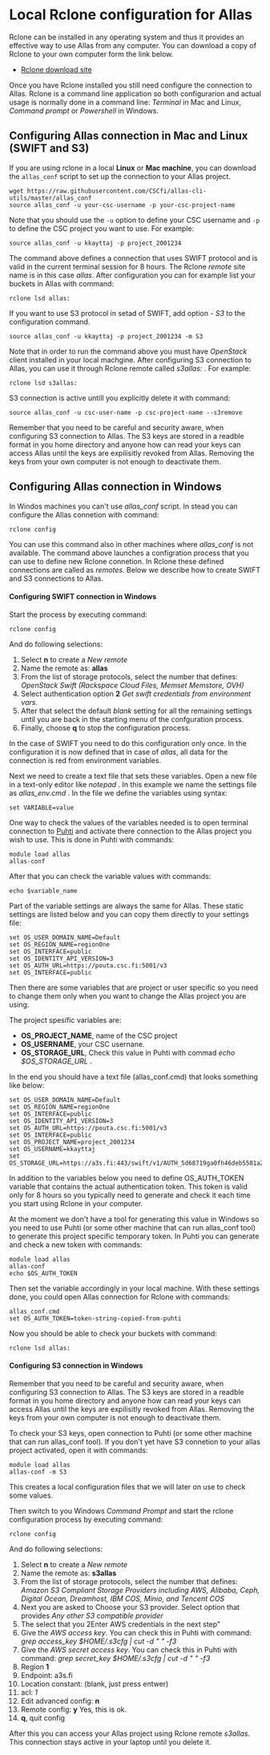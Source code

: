 # Local Rclone configuration for Allas

Rclone can be installed in any operating system and thus it provides an effective way 
to use Allas from any computer. You can download a copy of Rclone to your own computer 
form the link below.

   * [Rclone download site](https://rclone.org/downloads/)

Once you have Rclone installed you still need configure the connection to Allas. Rclone is a 
command line application so both configurarion and actual usage is normally done in a command 
line: _Terminal_ in Mac and Linux, _Command prompt_ or _Powershell_ in Windows.

## Configuring Allas connection in Mac and Linux (SWIFT and S3)

If you are using rclone in a local **Linux** or **Mac machine**, you can download 
the `allas_conf` script to set up the connection to your Allas project.

```text
wget https://raw.githubusercontent.com/CSCfi/allas-cli-utils/master/allas_conf
source allas_conf -u your-csc-username -p your-csc-project-name
```
Note that you should use the `-u` option to define your CSC username and `-p` to 
define the CSC project you want to use. For example:

```text
source allas_conf -u kkayttaj -p project_2001234
```
The command above defines a connection that uses SWIFT protocol and is valid in the current
terminal session for 8 hours. The Rclone _remote_ site name is in this case _allas_. After 
configuration you can for example list your buckets in Allas with command:
```text
rclone lsd allas:
```
If you want to use S3 protocol in setad of SWIFT, add option _- S3_ to the configuration command. 
```text
source allas_conf -u kkayttaj -p project_2001234 -m S3
```
Note that in order to run the command above you must have _OpenStack_ client installed in your local machgine. After configuring S3 connection to Allas, you can use it through Rclone remote called _s3allas:_ . For example:

```text
rclone lsd s3allas:
```
S3 connection is active untill you explicitly delete it with command:

```text
source allas_conf -u csc-user-name -p csc-project-name --s3remove
```

Remember that you need to be careful and security aware, when configuring S3 connection to Allas. The S3 keys are stored in a readble format in you home directory and anyone how can read your keys can access Allas until the keys are expilisitly revoked from Allas. Removing the keys from your own computer is not enough to deactivate them.

## Configuring Allas connection in Windows 

In Windos machines you can't use _allas_conf_ script. In stead you can configure the Allas connetion with command:

```text
rclone config
```
You can use this command also in other machines where _allas_conf_ is not available.
The command above launches a configration process that you can use to define new Rclone 
connetion. In Rclone these defined connections are called as _remotes_. 
Below we describe how to create SWIFT and S3 connections to Allas.

#### Configuring SWIFT connection in Windows

Start the process by executing command:

```text
rclone config
```
And do following selections:

   1. Select **n** to create a _New remote_
   2. Name the remote as: **allas**
   3. From the list of storage protocols, select the number that defines:
_OpenStack Swift (Rackspace Cloud Files, Memset Memstore, OVH)_
   4. Select authentication option **2** _Get swift credentials from environment vars._
   5. After that select the default _blank_ setting for all the remaining settings until you are back in the starting menu of the confguration process. 
   6. Finally, choose **q** to stop the configuration process.
 
In the case of SWIFT you need to do this configuration only once. In the configuration 
it is now defined that in case of _allas_, all data for the connection is red from environment variables.

Next we need to create a text file that sets these variables. Open a new file in a text-only 
editor like _notepad_ . In this example we name the settings file as _allas_env.cmd_ . 
In the file we define the variables using syntax:

```text
set VARIABLE=value
```
One way to check the values of the variables needed is to open terminal connection to 
[Puhti](puhti.csc.fi) and activate there connection to the Allas project you 
wish to use. This is done in Puhti with commands:

```text
module load allas
allas-conf
```
After that you can check the variable values with commands:

```text
echo $variable_name
```
Part of the variable settings are always the same for Allas.
These static settings are listed below and you can copy them directly to
your settings file:

```text
set OS_USER_DOMAIN_NAME=Default
set OS_REGION_NAME=regionOne
set OS_INTERFACE=public
set OS_IDENTITY_API_VERSION=3
set OS_AUTH_URL=https://pouta.csc.fi:5001/v3
set OS_INTERFACE=public
```
Then there are some variables that are project or user specific so you need 
to change them only when you want to change the Allas project you are using.

The project spesific variables are:

   * **OS_PROJECT_NAME**, name of the CSC project 
   * **OS_USERNAME**, your CSC usernane.
   * **OS_STORAGE_URL**, Check this value in Puhti with commad  _echo $OS_STORAGE_URL_ .

In the end you should have a text file (allas_conf.cmd) that looks something like below:
```text
set OS_USER_DOMAIN_NAME=Default
set OS_REGION_NAME=regionOne
set OS_INTERFACE=public
set OS_IDENTITY_API_VERSION=3
set OS_AUTH_URL=https://pouta.csc.fi:5001/v3
set OS_INTERFACE=public
set OS_PROJECT_NAME=project_2001234
set OS_USERNAME=kkayttaj
set OS_STORAGE_URL=https://a3s.fi:443/swift/v1/AUTH_5d68719ga0fh46deb5581a2625ee1a9d
```
In addition to the variables below you need to define OS_AUTH_TOKEN variable that contains
the actual authentication token. This token is valid only for 8 hours so you typically need 
to generate and check it each time you start using Rclone in your computer.

At the moment we don't have a tool for generating this value in Windows so you need to 
use Puhti (or some other machine that can run allas_conf tool) to generate this project 
specific temporary token.  In Puhti you can generate and check a new token with commands:
```text
module load allas
allas-conf
echo $OS_AUTH_TOKEN
```
Then set the variable accordingly in your local machine. 
With these settings done, you could open Allas connection for Rclone with commands:

```text
allas_conf.cmd
set OS_AUTH_TOKEN=token-string-copied-from-puhti
```
Now you should be able to check your buckets with command:
```text
rclone lsd allas:
```

#### Configuring S3 connection in Windows

Remember that you need to be careful and security aware, when configuring S3 connection to Allas. The S3 keys are stored in a readble format in you home directory and anyone how can read your keys can access Allas until the keys are expilisitly revoked from Allas. Removing the keys from your own computer is not enough to deactivate them.

To check your S3 keys, open connection to Puhti (or some other machine that can run allas_conf tool). If you don't yet have S3 connetion to your allas project activated, open it with commands:

```
module load allas
allas-conf -m S3
```
This creates a local configuration files that we will later on use to check some values.

Then switch to you Windows _Command Prompt_ and start the rclone configuration process by executing command:

```text
rclone config
```
And do following selections:
   1. Select **n** to create a _New remote_
   2. Name the remote as: **s3allas**
   3. From the list of storage protocols, select the number that defines: _Amazon S3 Compliant Storage Providers including AWS, Alibaba, Ceph, Digital Ocean, Dreamhost, IBM COS, Minio, and Tencent COS_
   4. Next you are asked to Choose your S3 provider. Select option that provides _Any other S3 compatible provider_
   5. The select that you 2Enter AWS credentials in the next step" 
   6. Give the _AWS access key_. You can check this in Puhti with command: 
   _grep access_key $HOME/.s3cfg  | cut -d " " -f3_ 
   7. Give the _AWS secret access key_. You can check this in Puhti with command: 
   _grep secret_key $HOME/.s3cfg  | cut -d " " -f3_ 
   8. Region **1**
   9. Endpoint: a3s.fi
   10. Location constant: (blank, just press entwer)
   11. acl: *1*
   12. Edit advanced config: **n**
   13. Remote config: **y** Yes, this is ok.
   14. **q**, quit config
 
After this you can access your Allas project using Rclone remote _s3allas_. This connection stays active in your laptop until you delete it.

 
